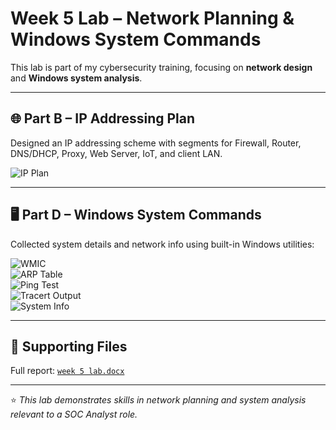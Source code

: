 # Week 5 Lab – Network Planning & Windows System Commands

This lab is part of my cybersecurity training, focusing on **network design** and **Windows system analysis**.

---

## 🌐 Part B – IP Addressing Plan

Designed an IP addressing scheme with segments for Firewall, Router, DNS/DHCP, Proxy, Web Server, IoT, and client LAN.

![IP Plan](./screenshots/Screenshot%202025-09-23%20132133.png)

---

## 🖥 Part D – Windows System Commands

Collected system details and network info using built-in Windows utilities:

![WMIC](./screenshots/Screenshot%202025-09-23%20133001.png)  
![ARP Table](./screenshots/Screenshot%202025-09-23%20133230.png)  
![Ping Test](./screenshots/Screenshot%202025-09-23%20133525.png)  
![Tracert Output](./screenshots/Screenshot%202025-09-23%20133945.png)  
![System Info](./screenshots/Screenshot%202025-09-23%20134144.png)

---

## 📂 Supporting Files

Full report: [`week 5 lab.docx`](./week%205%20lab.docx)

---

⭐ *This lab demonstrates skills in network planning and system analysis relevant to a SOC Analyst role.*
